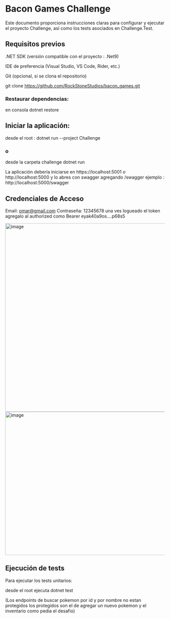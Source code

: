 # Bacon Games Challenge

Este documento proporciona instrucciones claras para configurar y ejecutar el proyecto Challenge, así como los tests asociados en Challenge.Test.

## Requisitos previos
.NET SDK (versión compatible con el proyecto : .Net9)

IDE de preferencia (Visual Studio, VS Code, Rider, etc.)

Git (opcional, si se clona el repositorio)

git clone https://github.com/RockStoneStudios/bacon_games.git


### Restaurar dependencias:

en consola
dotnet restore





## Iniciar la aplicación:

desde el root : dotnet run --project Challenge 
### o
desde la carpeta challenge dotnet run 


La aplicación debería iniciarse en https://localhost:5001 o http://localhost:5000  y lo abres con swagger  agregando /swagger ejemplo : http://localhost:5000/swagger

## Credenciales de Acceso

Email: omar@gmail.com
Contraseña: 12345678
una ves logueado el token agregalo al authorized como Bearer eyak40a9os....p68s5

<img width="1297" height="596" alt="image" src="https://github.com/user-attachments/assets/ef61a7dd-c9f5-4d2b-b114-267da0bfcc7f" />

<img width="1269" height="453" alt="image" src="https://github.com/user-attachments/assets/a41d0b65-7385-4ce9-8b2d-c258cad61b6e" />



## Ejecución de tests
Para ejecutar los tests unitarios:

desde el root ejecuta 
dotnet test 

(Los endpoints de buscar pokemon por id y por nombre no estan protegidos los protegidos son el de agregar un nuevo pokemon y el inventario como pedia el desafio)









